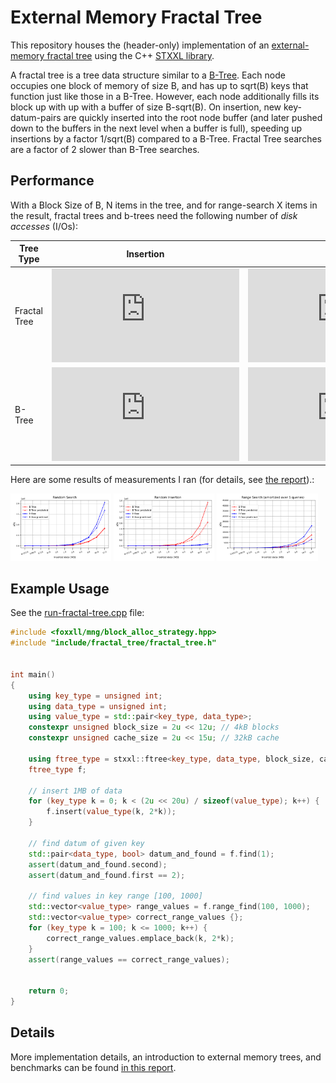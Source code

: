 # External Memory Fractal Tree

This repository houses the (header-only) implementation of an [external-memory fractal tree](https://en.wikipedia.org/wiki/Fractal_tree_index)
using the C++ [STXXL library](https://stxxl.org/tags/master).

A fractal tree is a tree data structure similar to a [B-Tree](https://en.wikipedia.org/wiki/B-tree). Each node occupies one block of memory of size B, and has up to sqrt(B) keys
that function just like those in a B-Tree. However, each node additionally fills its block up with up with a buffer of size
B-sqrt(B). On insertion, new key-datum-pairs are quickly inserted into the root node buffer (and later pushed down to the buffers in the 
next level when a buffer is full), speeding up insertions by a factor 1/sqrt(B)
compared to a B-Tree. Fractal Tree searches are a factor of 2 slower than B-Tree searches.

## Performance
With a Block Size of B, N items in the tree, and for range-search X items in the result, fractal trees
and b-trees need the following number of _disk accesses_ (I/Os):

| Tree Type  | Insertion  | Search  | Range-Search  |
|---|---|---|---|
| Fractal Tree  | ![\frac{1}{\sqrt{B}}\log_B (\frac{N}{B})](https://latex.codecogs.com/gif.latex?%5Cfrac%7B1%7D%7B%5Csqrt%7BB%7D%7D%5Clog_B%20%28%5Cfrac%7BN%7D%7BB%7D%29)  | ![2\log_B (\frac{N}{B})](https://latex.codecogs.com/gif.latex?2%5Clog_B%20%28%5Cfrac%7BN%7D%7BB%7D%29)  | ![2\log_B(\frac{N}{B}) + \frac{X}{B}](https://latex.codecogs.com/gif.latex?2%5Clog_B%28%5Cfrac%7BN%7D%7BB%7D%29%20&plus;%20%5Cfrac%7BX%7D%7BB%7D)  |
| B-Tree  | ![\log_B(\frac{N}{B})](https://latex.codecogs.com/gif.latex?%5Clog_B%28%5Cfrac%7BN%7D%7BB%7D%29)  | ![\log_B(\frac{N}{B})](https://latex.codecogs.com/gif.latex?%5Clog_B%28%5Cfrac%7BN%7D%7BB%7D%29)  | ![\log_B(\frac{N}{B}) + \frac{X}{B}](https://latex.codecogs.com/gif.latex?%5Clog_B%28%5Cfrac%7BN%7D%7BB%7D%29%20&plus;%20%5Cfrac%7BX%7D%7BB%7D)  |

Here are some results of measurements I ran (for details, see [the report](external_memory_fractal_tree_REPORT.pdf)).:

<p float="left">
  <img src="/benchmarks/Random_Search.png" width="32%" />
  <img src="/benchmarks/Random_Insertion.png" width="32%" /> 
  <img src="/benchmarks/Range Search (amortized over 5 queries).png" width="32%" />
</p>

## Example Usage
See the [run-fractal-tree.cpp](run-fractal-tree.cpp) file:
```cpp
#include <foxxll/mng/block_alloc_strategy.hpp>
#include "include/fractal_tree/fractal_tree.h"


int main()
{
    using key_type = unsigned int;
    using data_type = unsigned int;
    using value_type = std::pair<key_type, data_type>;
    constexpr unsigned block_size = 2u << 12u; // 4kB blocks
    constexpr unsigned cache_size = 2u << 15u; // 32kB cache

    using ftree_type = stxxl::ftree<key_type, data_type, block_size, cache_size>;
    ftree_type f;

    // insert 1MB of data
    for (key_type k = 0; k < (2u << 20u) / sizeof(value_type); k++) {
        f.insert(value_type(k, 2*k));
    }

    // find datum of given key
    std::pair<data_type, bool> datum_and_found = f.find(1);
    assert(datum_and_found.second);
    assert(datum_and_found.first == 2);

    // find values in key range [100, 1000]
    std::vector<value_type> range_values = f.range_find(100, 1000);
    std::vector<value_type> correct_range_values {};
    for (key_type k = 100; k <= 1000; k++) {
        correct_range_values.emplace_back(k, 2*k);
    }
    assert(range_values == correct_range_values);


    return 0;
}

```


## Details
More implementation details, an introduction to external memory trees, and benchmarks can be found [in this report](external_memory_fractal_tree_REPORT.pdf).
